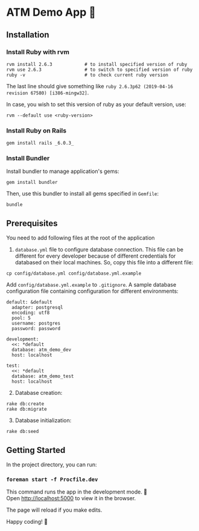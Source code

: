 # ATM Demo App :atm:


## Installation

### Install Ruby with rvm

```
rvm install 2.6.3            # to install specified version of ruby
rvm use 2.6.3                # to switch to specified version of ruby
ruby -v                      # to check current ruby version
```

The last line should give something like `ruby 2.6.3p62 (2019-04-16 revision 67580) [i386-mingw32]`.

In case, you wish to set this version of ruby as your default version, use:
```
rvm --default use <ruby-version>
```

### Install Ruby on Rails

```
gem install rails _6.0.3_
```

### Install Bundler

Install bundler to manage application's gems:

```
gem install bundler
```

Then, use this bundler to install all gems specified in `Gemfile`:

```
bundle
```

## Prerequisites

You need to add following files at the root of the application

1. `database.yml` file to configure database connection. This file can be different for every developer because of different credentials for databased on their local machines. So, copy this file into a different file:
```
cp config/database.yml config/database.yml.example
```
Add `config/database.yml.example` to `.gitignore`.
A sample database configuration file containing configuration for different environments:
```
default: &default
  adapter: postgresql
  encoding: utf8
  pool: 5
  username: postgres
  password: password

development:
  <<: *default
  database: atm_demo_dev
  host: localhost

test:
  <<: *default
  database: atm_demo_test
  host: localhost

```

2. Database creation:
```
rake db:create
rake db:migrate
```

3. Database initialization:
```
rake db:seed
```


## Getting Started


In the project directory, you can run:

### `foreman start -f Procfile.dev`


This command runs the app in the development mode. :rocket: <br />
Open [http://localhost:5000](http://localhost:5000) to view it in the browser.

The page will reload if you make edits.<br />

Happy coding! :beer: